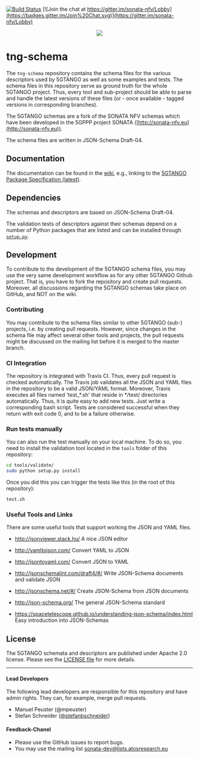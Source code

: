 [![Build Status](https://travis-ci.org/sonata-nfv/tng-schema.svg?branch=master)](https://travis-ci.org/sonata-nfv/tng-schema) [![Join the chat at https://gitter.im/sonata-nfv/Lobby](https://badges.gitter.im/Join%20Chat.svg)](https://gitter.im/sonata-nfv/Lobby)

<p align="center"><img src="https://github.com/sonata-nfv/tng-api-gtw/wiki/images/sonata-5gtango-logo-500px.png" /></p>

# tng-schema

The `tng-schema` repository contains the schema files for the various descriptors used by 5GTANGO as well as some examples and tests. The schema files in this repository serve as ground truth for the whole 5GTANGO project. Thus, every tool and sub-project should be able to parse and handle the latest versions of these files (or - once available - tagged versions in corresponding branches).

The 5GTANGO schemas are a fork of the SONATA NFV schemas which have been developed in the 5GPPP project SONATA ([http://sonata-nfv.eu](http://sonata-nfv.eu)).

The schema files are written in JSON-Schema Draft-04.

## Documentation

The documentation can be found in the [wiki](https://github.com/sonata-nfv/tng-schema/wiki), e.g., linking to the [5GTANGO Package Specification (latest)](https://github.com/sonata-nfv/tng-schema/wiki/PkgSpec_LATEST).

## Dependencies

The schemas and descriptors are based on JSON-Schema Draft-04.

The validation tests of descriptors against their schemas depend on a number of Python packages that are listed and can be installed through [`setup.py`](/tools/validate/setup.py).

## Development

To contribute to the development of the 5GTANGO schema files, you may use the very same development workflow as for any other 5GTANGO Github project. That is, you have to fork the repository and create pull requests. Moreover, all discussions regarding the 5GTANGO schemas take place on GitHub, and NOT on the wiki.

### Contributing

You may contribute to the schema files similar to other 5GTANGO (sub-) projects, i.e. by creating pull requests. However, since changes in the schema file may affect several other tools and projects, the pull requests might be discussed on the mailing list before it is merged to the master branch.

### CI Integration

The repository is integrated with Travis CI. Thus, every pull request is checked automatically. The Travis job validates all the JSON and YAML files in the repository to be a valid JSON/YAML format. Moreover, Travis executes all files named 'test_*.sh' that reside in */test/ directories automatically. Thus, it is quite easy to add new tests. Just write a corresponding bash script. Tests are considered successful when they return with exit code 0, and to be a failure otherwise.

### Run tests manually

You can also run the test manually on your local machine. To do so, you need to install the validation tool located in the `tools` folder of this repository:

```bash
cd tools/validate/
sudo python setup.py install
```

Once you did this you can trigger the tests like this (in the root of this repository):

```bash
test.sh
```

### Useful Tools and Links

There are some useful tools that support working the JSON and YAML files.

- http://jsonviewer.stack.hu/ A nice JSON editor
- http://yamltojson.com/ Convert YAML to JSON
- http://jsontoyaml.com/ Convert JSON to YAML
- http://jsonschemalint.com/draft4/#/ Write JSON-Schema documents and validate JSON
- http://jsonschema.net/#/ Create JSON-Schema from JSON documents

- http://json-schema.org/ The general JSON-Schema standard
- https://spacetelescope.github.io/understanding-json-schema/index.html Easy introduction into JSON-Schemas

## License

The 5GTANGO schemata and descriptors are published under Apache 2.0 license. Please see the [LICENSE file](LICENSE) for more details.

---
#### Lead Developers

The following lead developers are responsible for this repository and have admin rights. They can, for example, merge pull requests.

- Manuel Peuster (@mpeuster)
- Stefan Schneider ([@stefanbschneider](https://github.com/stefanbschneider/))

#### Feedback-Chanel

* Please use the GitHub issues to report bugs.
* You may use the mailing list [sonata-dev@lists.atosresearch.eu](mailto:sonata-dev@lists.atosresearch.eu)
